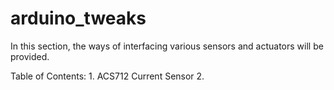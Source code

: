# arduino_tweaks
In this section, the ways of interfacing various sensors and actuators will be provided. 

Table of Contents:
    1. ACS712 Current Sensor
    2. 
